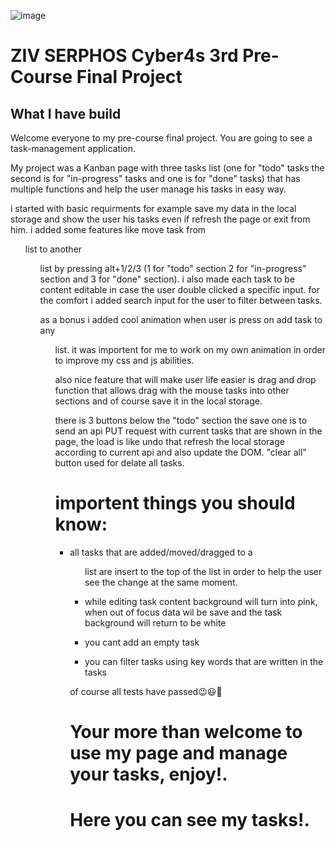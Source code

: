 ![image](https://user-images.githubusercontent.com/89525096/134785269-9d9f7f75-8153-4bb7-ae0c-ef3b36c965fa.png)

# ZIV SERPHOS Cyber4s 3rd Pre-Course Final Project

## What I have build

Welcome everyone to my pre-course final project. You are going to see a task-management application.

My project was a Kanban page with three tasks list (one for "todo" tasks the second is for "in-progress" tasks and one is for "done" tasks) that has multiple functions and help the user manage his tasks in easy way.

i started with basic requirments for example save my data in the local storage and show the user his tasks even if refresh the page or exit from him. i added some features like move task from <ul> list to another <ul> list by pressing alt+1/2/3 (1 for "todo" section 2 for "in-progress" section and 3 for "done" section). i also made each task to be content editable in case the user double clicked a specific input. for the comfort i added search input for the user to filter between tasks.

as a bonus i added cool animation when user is press on add task to any <ul> list. it was importent for me to work on my own animation in order to improve my css and js abilities. 

also nice feature that will make user life easier is drag and drop function that allows drag with the mouse tasks into other sections and of course save it in the local storage.

there is 3 buttons below the "todo" section the save one is to send an api PUT request with current tasks that are shown in the page, the load is like undo that refresh the local storage according to current api and also update the DOM. "clear all" button used for delate all tasks.

# importent things you should know:

- all tasks that are added/moved/dragged to a <ul> list are insert to the top of the list in order to help the user see the change at the same moment.

- while editing task content background will turn into pink, when out of focus data wil be save and the task background will return to be white

- you cant add an empty task

- you can filter tasks using key words that are written in the tasks

of course all tests have passed😉😃👏

# Your more than welcome to use my page and manage your tasks, enjoy!.
 
# Here you can see my tasks!.



